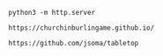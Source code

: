 ```
python3 -m http.server
```

```
https://churchinburlingame.github.io/
```

```
https://github.com/jsoma/tabletop
```
